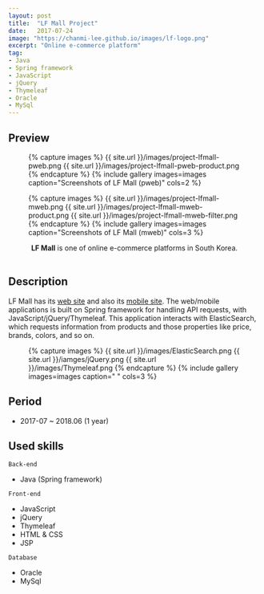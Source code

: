 ```yaml
---
layout: post
title:  "LF Mall Project"
date:   2017-07-24
image: "https://chanmi-lee.github.io/images/lf-logo.png"
excerpt: "Online e-commerce platform"
tag:
- Java
- Spring framework
- JavaScript
- jQuery
- Thymeleaf
- Oracle
- MySql
---
```


## Preview
<figure class="half">
{% capture images %}
	{{ site.url }}/images/project-lfmall-pweb.png
	{{ site.url }}/images/project-lfmall-pweb-product.png
{% endcapture %}
{% include gallery images=images caption="Screenshots of LF Mall (pweb)" cols=2 %}
</figure>
<figure class="third">
{% capture images %}
	{{ site.url }}/images/project-lfmall-mweb.png
	{{ site.url }}/images/project-lfmall-mweb-product.png
	{{ site.url }}/images/project-lfmall-mweb-filter.png
{% endcapture %}
{% include gallery images=images caption="Screenshots of LF Mall (mweb)" cols=3 %}
</figure>
<center><b>LF Mall</b> is one of online e-commerce platforms in South Korea.</center><br>

## Description
LF Mall has its [web site](https://www.lfmall.com/) and also its [mobile site](https://m.lfmall.com/).
The web/mobile applications is built on Spring framework for handling API requests, with JavaScript/jQuery/Thymeleaf.
This application interacts with ElasticSearch, which requests information from products and those properties like price, brands, colors, and so on. 

<figure class="third">
{% capture images %}
	{{ site.url }}/images/ElasticSearch.png
	{{ site.url }}/iamges/jQuery.png
	{{ site.url }}/images/Thymeleaf.png
{% endcapture %}
{% include gallery images=images caption=" " cols=3 %}
</figure>

## Period
* 2017-07 ~ 2018.06 (1 year)

## Used skills
`Back-end`
* Java (Spring framework)

`Front-end`
* JavaScript
* jQuery
* Thymeleaf
* HTML & CSS
* JSP

`Database`
* Oracle
* MySql
